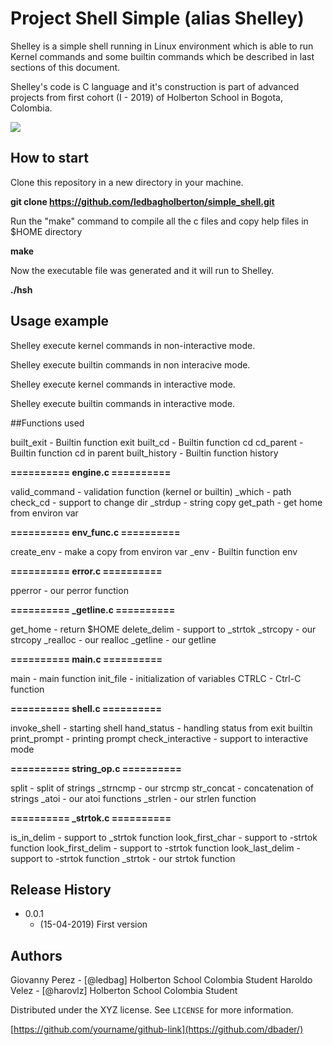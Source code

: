 # Project Shell Simple (alias Shelley)

Shelley is a simple shell running in Linux environment which is able to run Kernel commands and some builtin commands 
which be described in last sections of this document.

Shelley's code is C language and it's construction is part of advanced projects from first cohort (I - 2019) of Holberton School in Bogota, Colombia.

![](header.png)

## How to start

Clone this repository in a new directory in your machine. 

<b> git clone https://github.com/ledbagholberton/simple_shell.git </b>

Run the "make" command to compile all the c files and copy help files in $HOME directory

<b> make </b>

Now the executable file <hsh> was generated and it will run to Shelley.

<b> ./hsh </b>

## Usage example

Shelley execute kernel commands in non-interactive mode. 


Shelley execute builtin commands in non interacive mode.


Shelley execute kernel commands in interactive mode.


Shelley execute builtin commands in interactive mode.

##Functions used

built_exit                      - Builtin function exit
built_cd                        - Builtin function cd
cd_parent                       - Builtin function cd in parent
built_history                   - Builtin function history 

<b> ========== engine.c ========== </b>

valid_command                   - validation function (kernel or builtin)
_which                          - path 
check_cd                        - support to change dir
_strdup                         - string copy
get_path                        - get home from environ var

<b> ========== env_func.c ========== </b>

create_env                      - make a copy from environ var
_env                            - Builtin function env

<b> ========== error.c ========== </b>

pperror                         - our perror function

<b> ========== _getline.c ========== </b>

get_home                        - return $HOME
delete_delim                    - support to _strtok
_strcopy                        - our strcopy
_realloc                        - our realloc
_getline                        - our getline

<b> ========== main.c ========== </b>

main                            - main function
init_file                       - initialization of variables
CTRLC                           - Ctrl-C function

<b> ========== shell.c ========== </b>

invoke_shell                    - starting shell
hand_status                     - handling status from exit builtin
print_prompt                    - printing prompt 
check_interactive               - support to interactive mode

<b> ========== string_op.c ========== </b>

split                           - split of strings
_strncmp                        - our strcmp
str_concat                      - concatenation of strings
_atoi                           - our atoi functions
_strlen                         - our strlen function

<b> ========== _strtok.c ========== </b>

is_in_delim                     - support to _strtok function
look_first_char                 - support to -strtok function
look_first_delim                - support to -strtok function
look_last_delim                 - support to -strtok function
_strtok                         - our strtok function

## Release History

* 0.0.1
    * (15-04-2019) First version

## Authors

Giovanny Perez - [@ledbag] Holberton School Colombia Student
Haroldo Velez - [@harovlz] Holberton School Colombia Student

Distributed under the XYZ license. See ``LICENSE`` for more information.

[https://github.com/yourname/github-link](https://github.com/dbader/)

<!-- Markdown link & img dfn's -->
[npm-image]: https://img.shields.io/npm/v/datadog-metrics.svg?style=flat-square
[npm-url]: https://npmjs.org/package/datadog-metrics
[npm-downloads]: https://img.shields.io/npm/dm/datadog-metrics.svg?style=flat-square
[travis-image]: https://img.shields.io/travis/dbader/node-datadog-metrics/master.svg?style=flat-square
[travis-url]: https://travis-ci.org/dbader/node-datadog-metrics
[wiki]: https://github.com/yourname/yourproject/wiki
